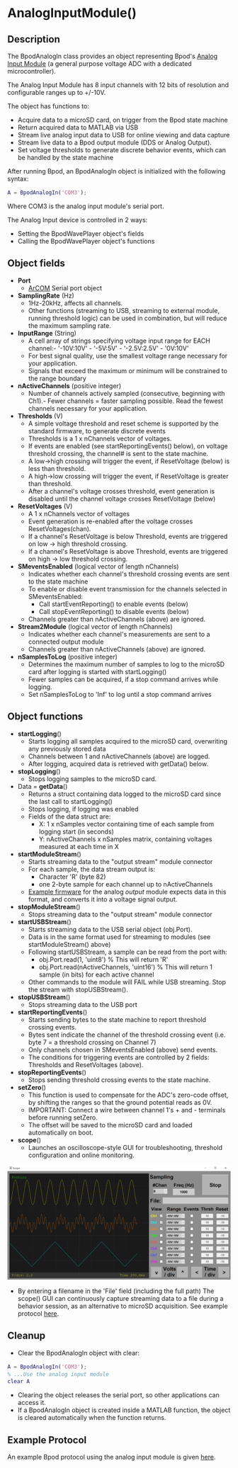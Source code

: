 # AnalogInputModule()
## Description

The BpodAnalogIn class provides an object representing Bpod's [Analog Input Module](../assembly/analog-input-module-assembly.md) (a general purpose voltage ADC with a dedicated microcontroller).

The Analog Input Module has 8 input channels with 12 bits of resolution and configurable ranges up to +/-10V.

The object has functions to:

- Acquire data to a microSD card, on trigger from the Bpod state machine
- Return acquired data to MATLAB via USB
- Stream live analog input data to USB for online viewing and data capture
- Stream live data to a Bpod output module (DDS or Analog Output).
- Set voltage thresholds to generate discrete behavior events, which can be handled by the state machine

After running Bpod, an BpodAnalogIn object is initialized with the following syntax:

```matlab
A = BpodAnalogIn('COM3');
```

Where COM3 is the analog input module's serial port.

The Analog Input device is controlled in 2 ways:

- Setting the BpodWavePlayer object's fields
- Calling the BpodWavePlayer object's functions

## Object fields

- **Port**
    - [ArCOM](http://www.google.com/url?q=http%3A%2F%2Fsites.google.com%2Fsite%2Fsanworksdocs%2Farcom&sa=D&sntz=1&usg=AOvVaw0q9tKPNJMCdKV2qsdKk90n) Serial port object
- **SamplingRate** (Hz)
    - 1Hz-20kHz, affects all channels.
    - Other functions (streaming to USB, streaming to external module, running threshold logic) can be used in combination, but will reduce the maximum sampling rate.
- **InputRange** (String)
    - A cell array of strings specifying voltage input range for EACH channel:- '-10V:10V'    - '-5V:5V'    - '-2.5V:2.5V'    - '0V:10V'    
    - For best signal quality, use the smallest voltage range necessary for your application.
    - Signals that exceed the maximum or minimum will be constrained to the range boundary
- **nActiveChannels** (positive integer)
    - Number of channels actively sampled (consecutive, beginning with Ch1).- Fewer channels = faster sampling possible. Read the fewest channels necessary for your application.    
- **Thresholds** (V)
    - A simple voltage threshold and reset scheme is supported by the standard firmware, to generate discrete events
    - Thresholds is a 1 x nChannels vector of voltages.
    - If events are enabled (see startReportingEvents() below), on voltage threshold crossing, the channel# is sent to the state machine.
    - A low->high crossing will trigger the event, if ResetVoltage (below) is less than threshold.
    - A high->low crossing will trigger the event, if ResetVoltage is greater than threshold.
    - After a channel's voltage crosses threshold, event generation is disabled until the channel voltage crosses ResetVoltage (below)
- **ResetVoltages** (V)
    - A 1 x nChannels vector of voltages
    - Event generation is re-enabled after the voltage crosses ResetVoltages(chan).
    - If a channel's ResetVoltage is below Threshold, events are triggered on low -> high threshold crossing.
    - If a channel's ResetVoltage is above Threshold, events are triggered on high -> low threshold crossing.
- **SMeventsEnabled** (logical vector of length nChannels)
    - Indicates whether each channel's threshold crossing events are sent to the state machine
    - To enable or disable event transmission for the channels selected in SMeventsEnabled:
        - Call startEventReporting() to enable events (below)
        - Call stopEventReporting() to disable events (below)    
    - Channels greater than nActiveChannels (above) are ignored.
- **Stream2Module** (logical vector of length nChannels)
    - Indicates whether each channel's measurements are sent to a connected output module
    - Channels greater than nActiveChannels (above) are ignored.
- **nSamplesToLog** (positive integer)
    - Determines the maximum number of samples to log to the microSD card after logging is started with startLogging()
    - Fewer samples can be acquired, if a stop command arrives while logging.
    - Set nSamplesToLog to 'Inf' to log until a stop command arrives

## Object functions

- **startLogging**()
    - Starts logging all samples acquired to the microSD card, overwriting any previously stored data
    - Channels between 1 and nActiveChannels (above) are logged.
    - After logging, acquired data is retrieved with getData() below.
- **stopLogging**()
    - Stops logging samples to the microSD card.
- Data = **getData**()
    - Returns a struct containing data logged to the microSD card since the last call to startLogging()
    - Stops logging, if logging was enabled
    - Fields of the data struct are:
        - X: 1 x nSamples vector containing time of each sample from logging start (in seconds)
        - Y: nActiveChannels x nSamples matrix, containing voltages measured at each time in X    
- **startModuleStream**()
    - Starts streaming data to the "output stream" module connector
    - For each sample, the data stream output is:
        - Character 'R' (byte 82)
        - one 2-byte sample for each channel up to nActiveChannels    
    - [Example firmware](https://www.google.com/url?q=https%3A%2F%2Fgithub.com%2Fsanworks%2FBpod%2Ftree%2Fbeta%2FFirmware%2FBpod%25200_7%2FAnalogModulesClosedLoop%2FAnalogLoop_OutputModule&sa=D&sntz=1&usg=AOvVaw3jvy3XE2agm7VDN8WNpnNY) for the analog _output_ module expects data in this format, and converts it into a voltage signal output.
- **stopModuleStream**()
    - Stops streaming data to the "output stream" module connector
- **startUSBStream**()
    - Starts streaming data to the USB serial object (obj.Port).
    - Data is in the same format used for streaming to modules (see startModuleStream() above)
    - Following startUSBStream, a sample can be read from the port with:
        - obj.Port.read(1, 'uint8') % This will return 'R'
        - obj.Port.read(nActiveChannels, 'uint16') % This will return 1 sample (in bits) for each active channel    
    - Other commands to the module will FAIL while USB streaming. Stop the stream with stopUSBStream().
- **stopUSBStream**()
    - Stops streaming data to the USB port
- **startReportingEvents**()
    - Starts sending bytes to the state machine to report threshold crossing events.
    - Bytes sent indicate the channel of the threshold crossing event (i.e. byte 7 = a threshold crossing on Channel 7)
    - Only channels chosen in SMeventsEnabled (above) send events.
    - The conditions for triggering events are controlled by 2 fields: Thresholds and ResetVoltages (above).
- **stopReportingEvents**()
    - Stops sending threshold crossing events to the state machine.
- **setZero**()
    - This function is used to compensate for the ADC's zero-code offset, by shifting the ranges so that the ground potential reads as 0V.
    - IMPORTANT: Connect a wire between channel 1's + and - terminals before running setZero.
    - The offset will be saved to the microSD card and loaded automatically on boot.
- **scope**()
    - Launches an oscilloscope-style GUI for troubleshooting, threshold configuration and online monitoring.

![Alt text](../images/bpodanalogin-scope-window.png)

- By entering a filename in the 'File' field (including the full path) The scope() GUI can continuously capture streaming data to a file during a behavior session, as an alternative to microSD acquisition. See example protocol [here](https://www.google.com/url?q=https%3A%2F%2Fgithub.com%2Fsanworks%2FBpod_Gen2%2Fblob%2Fmaster%2FExamples%2FProtocols%2FAnalog_Input%2FLight2AFC_AnalogStreaming%2FLight2AFC_AnalogStreaming.m&sa=D&sntz=1&usg=AOvVaw2arf6ntL1eN3wUUCdAhnT1).

## Cleanup
- Clear the BpodAnalogIn object with clear:
```matlab
A = BpodAnalogIn('COM3');
% ...Use the analog input module
clear A
```

- Clearing the object releases the serial port, so other applications can access it.
- If a BpodAnalogIn object is created inside a MATLAB function, the object is cleared automatically when the function returns.

## Example Protocol

An example Bpod protocol using the analog input module is given [here](https://github.com/sanworks/Bpod_Gen2/blob/master/Examples/Protocols/Analog_Input/Light2AFC_AnalogStreaming/Light2AFC_AnalogStreaming.m).
